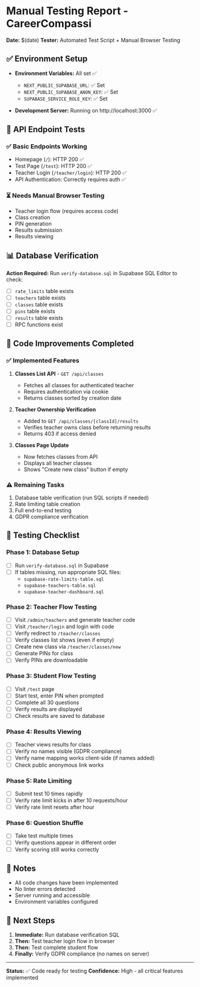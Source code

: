 # Manual Testing Report - CareerCompassi

**Date:** $(date)
**Tester:** Automated Test Script + Manual Browser Testing

## ✅ Environment Setup

- **Environment Variables:** All set ✅
  - `NEXT_PUBLIC_SUPABASE_URL`: ✅ Set
  - `NEXT_PUBLIC_SUPABASE_ANON_KEY`: ✅ Set  
  - `SUPABASE_SERVICE_ROLE_KEY`: ✅ Set

- **Development Server:** Running on http://localhost:3000 ✅

## 🧪 API Endpoint Tests

### ✅ Basic Endpoints Working
- Homepage (`/`): HTTP 200 ✅
- Test Page (`/test`): HTTP 200 ✅
- Teacher Login (`/teacher/login`): HTTP 200 ✅
- API Authentication: Correctly requires auth ✅

### ⏳ Needs Manual Browser Testing
- Teacher login flow (requires access code)
- Class creation
- PIN generation
- Results submission
- Results viewing

## 📊 Database Verification

**Action Required:** Run `verify-database.sql` in Supabase SQL Editor to check:
- [ ] `rate_limits` table exists
- [ ] `teachers` table exists
- [ ] `classes` table exists
- [ ] `pins` table exists
- [ ] `results` table exists
- [ ] RPC functions exist

## 🔧 Code Improvements Completed

### ✅ Implemented Features
1. **Classes List API** - `GET /api/classes`
   - Fetches all classes for authenticated teacher
   - Requires authentication via cookie
   - Returns classes sorted by creation date

2. **Teacher Ownership Verification**
   - Added to `GET /api/classes/[classId]/results`
   - Verifies teacher owns class before returning results
   - Returns 403 if access denied

3. **Classes Page Update**
   - Now fetches classes from API
   - Displays all teacher classes
   - Shows "Create new class" button if empty

### ⚠️  Remaining Tasks
1. Database table verification (run SQL scripts if needed)
2. Rate limiting table creation
3. Full end-to-end testing
4. GDPR compliance verification

## 🧪 Testing Checklist

### Phase 1: Database Setup
- [ ] Run `verify-database.sql` in Supabase
- [ ] If tables missing, run appropriate SQL files:
  - `supabase-rate-limits-table.sql`
  - `supabase-teachers-table.sql`
  - `supabase-teacher-dashboard.sql`

### Phase 2: Teacher Flow Testing
- [ ] Visit `/admin/teachers` and generate teacher code
- [ ] Visit `/teacher/login` and login with code
- [ ] Verify redirect to `/teacher/classes`
- [ ] Verify classes list shows (even if empty)
- [ ] Create new class via `/teacher/classes/new`
- [ ] Generate PINs for class
- [ ] Verify PINs are downloadable

### Phase 3: Student Flow Testing
- [ ] Visit `/test` page
- [ ] Start test, enter PIN when prompted
- [ ] Complete all 30 questions
- [ ] Verify results are displayed
- [ ] Check results are saved to database

### Phase 4: Results Viewing
- [ ] Teacher views results for class
- [ ] Verify no names visible (GDPR compliance)
- [ ] Verify name mapping works client-side (if names added)
- [ ] Check public anonymous link works

### Phase 5: Rate Limiting
- [ ] Submit test 10 times rapidly
- [ ] Verify rate limit kicks in after 10 requests/hour
- [ ] Verify rate limit resets after hour

### Phase 6: Question Shuffle
- [ ] Take test multiple times
- [ ] Verify questions appear in different order
- [ ] Verify scoring still works correctly

## 📝 Notes

- All code changes have been implemented
- No linter errors detected
- Server running and accessible
- Environment variables configured

## 🚀 Next Steps

1. **Immediate:** Run database verification SQL
2. **Then:** Test teacher login flow in browser
3. **Then:** Test complete student flow
4. **Finally:** Verify GDPR compliance (no names on server)

---

**Status:** ✅ Code ready for testing
**Confidence:** High - all critical features implemented


